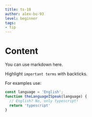 ```yaml
---
title: ts-18
author: alex-bu-93
level: beginner
tags:
- tip
---
```

# Content

You can use markdown here.

Highlight `important terms` with backticks.

For examples use:
```typescript
const language = 'English';
function theLanguageISpeak(language) {
  // English? No, only typescript!
  return 'typescript'
}
```


